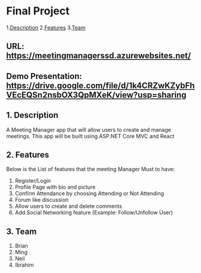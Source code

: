 # Final Project
1.[Description](#1)
2.[Features](#2)
3.[Team](#3)

## URL: https://meetingmanagerssd.azurewebsites.net/

## Demo Presentation: https://drive.google.com/file/d/1k4CRZwKZybFhVEcEQSn2nsbOX3QpMXeK/view?usp=sharing

<a name="1"></a>
## 1. Description
A Meeting Manager app that will allow users to create and manage meetings. This app will be built using ASP.NET Core MVC and React



<a name="2"></a>
## 2. Features
Below is the List of features that the meeting Manager Must to have:
1. Register/Login
2. Profile Page with bio and picture
3. Confirm Attendance by choosing Attending or Not Attending
4. Forum like discussion
5. Allow users to create and delete comments
6. Add Social Networking feature (Example: Follow/Unfollow User)
  
<a name="3"></a>
## 3. Team
1. Brian 
2. Ming
3. Neil
4. Ibrahim







